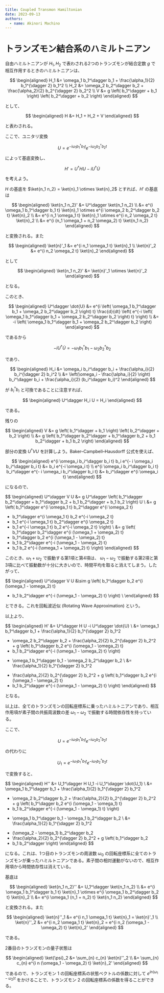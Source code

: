 ```yaml
---
title: Coupled Transmon Hamiltonian
date: 2023-09-13
authors:
  - name: Akinori Machino
---
```


# トランズモン結合系のハミルトニアン

自由ハミルトニアンが $H_1, H_2$ で表わされる2つのトランズモンが結合定数 $g$ で相互作用するときのハミルトニアンは、

$$
\begin{aligned}
H_1 &= \omega_1 b_1^\dagger b_1 + \frac{\alpha_1}{2} b_1^{\dagger 2} b_1^2
\\
H_2 &= \omega_2 b_2^\dagger b_2 + \frac{\alpha_2}{2} b_2^{\dagger 2} b_2^2
\\
V &= g \left( b_1^\dagger + b_1 \right) \left( b_2^\dagger + b_2 \right)
\end{aligned}
$$

として、

$$
\begin{aligned}
H &= H_1 + H_2 + V
\end{aligned}
$$

と表わされる。

ここで、ユニタリ変換

$$
U = e^{-i \omega_1 b_1^\dagger b_1 t}
e^{-i \omega_2 b_2^\dagger b_2 t}
$$

によって基底変換し、

$$
H' = U^\dagger H U -i U^\dagger \dot{U}
$$

を考えよう。

$H$ の基底を $\ket{n_1 n_2} = \ket{n}_1 \otimes \ket{n}_2$ とすれば、$H'$ の基底は

$$
\begin{aligned}
\ket{n_1 n_2}' &= U^\dagger \ket{n_1 n_2}
\\
&= e^{i \omega_1 b_1^\dagger b_1 t} \ket{n}_1 \otimes e^{i \omega_2 b_2^\dagger b_2 t} \ket{n}_2
\\
&= e^{i n_1 \omega_1 t} \ket{n}_1 \otimes e^{i n_2 \omega_2 t} \ket{n}_2
\\
&= e^{i (n_1 \omega_1 + n_2 \omega_2) t} \ket{n_1 n_2}
\end{aligned}
$$

と変換される。また

$$
\begin{aligned}
\ket{n}'_1 &= e^{i n_1 \omega_1 t} \ket{n}_1 
\\
\ket{n}'_2 &= e^{i n_2 \omega_2 t} \ket{n}_2 
\end{aligned}
$$

として

$$
\begin{aligned}
\ket{n_1 n_2}' &= \ket{n}'_1 \otimes \ket{n}'_2
\end{aligned}
$$

となる。

このとき、

$$
\begin{aligned}
U^\dagger \dot{U}
&= e^{i \left( \omega_1 b_1^\dagger b_1 + \omega_2 b_2^\dagger b_2 \right) t}
\frac{d}{dt} \left( e^{-i \left( \omega_1 b_1^\dagger b_1 + \omega_2 b_2^\dagger b_2 \right) t} \right)
\\
&= -i \left( \omega_1 b_1^\dagger b_1 + \omega_2 b_2^\dagger b_2 \right)
\end{aligned}
$$

であるから

$$
-i U^\dagger \dot{U} = - \omega_1 b_1^\dagger b_1 - \omega_2 b_2^\dagger b_2
$$

であり、

$$
\begin{aligned}
H_i &=
\omega_i b_i^\dagger b_i + \frac{\alpha_i}{2} b_i^{\dagger 2} b_i^2
\\
&=
\left(\omega_i - \frac{\alpha_i}{2} \right) b_i^\dagger b_i + \frac{\alpha_i}{2} (b_i^\dagger b_i)^2
\end{aligned}
$$

が $b_i^\dagger b_i$ と可換であることに注意すれば、

$$
\begin{aligned}
U^\dagger H_i U = H_i
\end{aligned}
$$

である。

残りの

$$
\begin{aligned}
V
&= g \left( b_1^\dagger + b_1 \right) \left( b_2^\dagger + b_2 \right)
\\
&= g \left( b_1^\dagger b_2^\dagger + b_1^\dagger b_2 + b_1 b_2^\dagger + b_1 b_2 \right)
\end{aligned}
$$

部分の変換 $U^\dagger V U$ を計算しよう。Baker–Campbell–Hausdorff 公式を使えば、

$$
\begin{aligned}
e^{i \omega_i b_i^\dagger b_i t} b_i e^{- i \omega_i b_i^\dagger b_i t} &= b_i e^{-i \omega_i t}
\\
e^{i \omega_i b_i^\dagger b_i t} b_i^\dagger e^{- i \omega_i b_i^\dagger b_i t} &= b_i^\dagger e^{i \omega_i t}
\end{aligned}
$$

になるので、

$$
\begin{aligned}
U^\dagger V U
&= g U^\dagger \left( b_1^\dagger b_2^\dagger + b_1^\dagger b_2 + b_1 b_2^\dagger + b_1 b_2 \right) U
\\
&= g \left( b_1^\dagger e^{i \omega_1 t} b_2^\dagger e^{i \omega_2 t}
+ b_1^\dagger e^{i \omega_1 t} b_2 e^{-i \omega_2 t}
+ b_1 e^{-i \omega_1 t} b_2^\dagger e^{i \omega_2 t}
+ b_1 e^{-i \omega_1 t} b_2 e^{-i \omega_2 t} \right)
\\
&= g \left( b_1^\dagger b_2^\dagger e^{i (\omega_1 + \omega_2) t}
+ b_1^\dagger b_2 e^{i (\omega_1 - \omega_2) t}
+ b_1 b_2^\dagger e^{-i (\omega_1 - \omega_2) t}
+ b_1 b_2 e^{-i (\omega_1 + \omega_2) t} \right)
\end{aligned}
$$

このとき、$\omega_1 + \omega_2$ で振動する第1項と第4項は、 $\omega_1 - \omega_2$ で振動する第2項と第3項に比べて振動数が十分に大きいので、時間平均を取ると消えてしまう。したがって、

$$
\begin{aligned}
U^\dagger V U
&\sim g \left( b_1^\dagger b_2 e^{i (\omega_1 - \omega_2) t}
+ b_1 b_2^\dagger e^{-i (\omega_1 - \omega_2) t} \right)
\\
\end{aligned}
$$

とできる。これを回転波近似 (Rotating Wave Approximation) という。

以上より、

$$
\begin{aligned}
H'
&= U^\dagger H U -i U^\dagger \dot{U}
\\
&= \omega_1 b_1^\dagger b_1 + \frac{\alpha_1}{2} b_1^{\dagger 2} b_1^2
+ \omega_2 b_2^\dagger b_2 + \frac{\alpha_2}{2} b_2^{\dagger 2} b_2^2 + g \left( b_1^\dagger b_2 e^{i (\omega_1 - \omega_2) t}
+ b_1 b_2^\dagger e^{-i (\omega_1 - \omega_2) t} \right)
- \omega_1 b_1^\dagger b_1 - \omega_2 b_2^\dagger b_2
\\
&= \frac{\alpha_1}{2} b_1^{\dagger 2} b_1^2
+ \frac{\alpha_2}{2} b_2^{\dagger 2} b_2^2 + g \left( b_1^\dagger b_2 e^{i (\omega_1 - \omega_2) t}
+ b_1 b_2^\dagger e^{-i (\omega_1 - \omega_2) t} \right)
\end{aligned}
$$

となる。

以上は、全てのトランズモンの回転座標系に乗ったハミルトニアンであり、相互作用項が素子間の共振周波数の差 $\omega_1 - \omega_2$ で振動する時間依存性を持っている。

ここで、

$$
U = e^{-i \omega_1 b_1^\dagger b_1 t}
e^{-i \omega_2 b_2^\dagger b_2 t}
$$

の代わりに

$$
U_1 = e^{-i \omega_1 b_1^\dagger b_1 t}
e^{-i \omega_1 b_2^\dagger b_2 t}
$$

で変換すると、

$$
\begin{aligned}
H''
&= U_1^\dagger H U_1 -i U_1^\dagger \dot{U_1}
\\
&= \omega_1 b_1^\dagger b_1 + \frac{\alpha_1}{2} b_1^{\dagger 2} b_1^2
+ \omega_2 b_2^\dagger b_2 + \frac{\alpha_2}{2} b_2^{\dagger 2} b_2^2 + g \left( b_1^\dagger b_2 e^{i (\omega_1 - \omega_1) t}
+ b_1 b_2^\dagger e^{-i (\omega_1 - \omega_1) t} \right)
- \omega_1 b_1^\dagger b_1 - \omega_1 b_2^\dagger b_2
\\
&= \frac{\alpha_1}{2} b_1^{\dagger 2} b_1^2
+ (\omega_2 - \omega_1) b_2^\dagger b_2
+ \frac{\alpha_2}{2} b_2^{\dagger 2} b_2^2 + g \left( b_1^\dagger b_2
+ b_1 b_2^\dagger \right)
\end{aligned}
$$

になる。これは、1つ目のトランズモンの周波数 $\omega_0$ の回転座標系に全てのトランズモンが乗ったハミルトニアンである。素子間の相対運動がないので、相互作用項から時間依存性は消えている。

基底は

$$
\begin{aligned}
\ket{n_1 n_2}'' &= U_1^\dagger \ket{n_1 n_2}
\\
&= e^{i \omega_1 b_1^\dagger b_1 t} \ket{n}_1 \otimes e^{i \omega_1 b_2^\dagger b_2 t} \ket{n}_2
\\
&= e^{i \omega_1 (n_1 + n_2) t} \ket{n_1 n_2}
\end{aligned}
$$

と変換される。また

$$
\begin{aligned}
\ket{n}''_1 &= e^{i n_1 \omega_1 t} \ket{n}_1 
= \ket{n}'_1
\\
\ket{n}''_2 &= e^{i n_2 \omega_1 t} \ket{n}_2 
= e^{i n_2 (\omega_1 - \omega_2) t} \ket{n}_2'
\end{aligned}
$$

である。

2番目のトランズモンの量子状態は

$$
\begin{aligned}
\ket{\psi}_2 &= \sum_{n} c_{n} \ket{n}''_2
\\
&= \sum_{n} c_{n} e^{i n (\omega_1 - \omega_2) t} \ket{n}_2'
\end{aligned}
$$

であるので、トランズモン 1 の回転座標系の状態ベクトルの係数に対して $e^{i n (\omega_1 - \omega_2) t}$ をかけることで、トランズモン 2 の回転座標系の係数を得ることができる。
